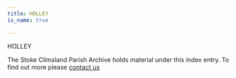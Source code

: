 ```yaml
---
title: HOLLEY
is_name: true

---
```


HOLLEY


The Stoke Climsland Parish Archive holds material under this index entry. To find out more please [contact us](/contact/)

